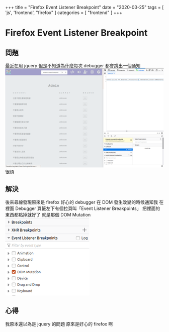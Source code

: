 +++
title = "Firefox Event Listener Breakpoint"
date = "2020-03-25"
tags = [ 'js', 'frontend', "firefox" ]
categories = [ "frontend" ]
+++

# Firefox Event Listener Breakpoint
## 問題
最近在用 jquery 但是不知道為什麼每次 debugger 都會跳出一個通知
![1.png](/images/firefox-event-listener-breakpoint/1.png)
很煩

## 解決
後來尋線發現原來是 firefox 好心的 debugger 在 DOM 發生改變的時候通知我
在 <F12> 裡面 Debugger 頁籤左下有個拉頁叫「Event Listener Breakpoints」
把裡面的東西都點掉就好了
就是那個 DOM Mutation
![2.png](/images/firefox-event-listener-breakpoint/2.png)

## 心得
我原本還以為是 jquery 的問題
原來是好心的 firefox 啊

